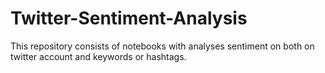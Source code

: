 # Twitter-Sentiment-Analysis
This repository consists of notebooks with analyses sentiment on both on twitter account and keywords or hashtags.

